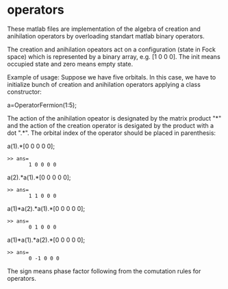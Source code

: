 operators
=========

These matlab files are implementation of the algebra of creation and anihilation operators
by overloading standart matlab binary operators.

The creation and anihilation opeators act on a configuration (state in Fock space)
which is represented by a binary array, e.g. [1 0 0 0]. The init means occupied state and
zero means empty state.

Example of usage:
Suppose we have five orbitals. In this case, we have to initialize bunch of creation and anihilation 
operators applying a class constructor:

a=OperatorFermion(1:5);

The action of the anihilation opeator is designated by the matrix product "\*" and
the action of the creation operator is desigated by the product with a dot ".\*".
The orbital index of the operator should be placed in parenthesis:

a(1).*[0 0 0 0 0];

    >> ans=
           1 0 0 0 0

a(2).\*a(1).\*[0 0 0 0 0];

    >> ans=
           1 1 0 0 0
       
a(1)\*a(2).\*a(1).*[0 0 0 0 0];

    >> ans=
           0 1 0 0 0       
       
a(1)\*a(1).\*a(2).*[0 0 0 0 0];

    >> ans=
           0 -1 0 0 0            
       
The sign means phase factor following from the comutation rules for operators.
